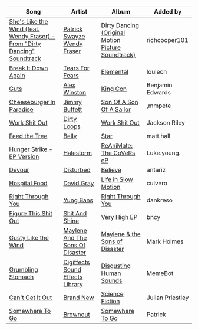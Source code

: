 | Song | Artist | Album | Added by |
|-|-|-|-|
| [She's Like the Wind (feat. Wendy Fraser) - From "Dirty Dancing" Soundtrack](https://open.spotify.com/track/7BdXRaSlGAzhySfuW3y8h5) | [Patrick Swayze](https://open.spotify.com/artist/6dH5I8Q7HhXu74cBXkP0LD)<br>[Wendy Fraser](https://open.spotify.com/artist/2oSO8nxMHKOJKj7v8l0zWh) | [Dirty Dancing (Original Motion Picture Soundtrack)](https://open.spotify.com/album/0mtLFaQ3hL371jsNraRo9g) | richcooper101 |
| [Break It Down Again](https://open.spotify.com/track/15kc3DJyYixeEEq5kRRrOm) | [Tears For Fears](https://open.spotify.com/artist/4bthk9UfsYUYdcFyqxmSUU) | [Elemental](https://open.spotify.com/album/3yYeYX26WNepcjOFY34ki4) | louiecn |
| [Guts](https://open.spotify.com/track/5z8Vwq0JXiL9WHcorXgalE) | [Alex Winston](https://open.spotify.com/artist/3REwdws53wUuid8AatTTMh) | [King Con](https://open.spotify.com/album/2TdTRYIRDCzGiYyaCgqEbU) | Benjamin Edwards |
| [Cheeseburger In Paradise](https://open.spotify.com/track/6VeZ970uI0Yi6sjBgyFBrp) | [Jimmy Buffett](https://open.spotify.com/artist/28AyklUmMECPwdfo8NEsV0) | [Son Of A Son Of A Sailor](https://open.spotify.com/album/56JCyRFdBu8cTxla0VrGLK) | ,mmpete |
| [Work Shit Out](https://open.spotify.com/track/7E6eGXzIHisB0SjfUdXyTe) | [Dirty Loops](https://open.spotify.com/artist/5Apl0wL4OwNUDYkx69rMDQ) | [Work Shit Out](https://open.spotify.com/album/19yYpvIZQQVEIR0vArhPMN) | Jackson Riley |
| [Feed the Tree](https://open.spotify.com/track/3L19vBWH4jTHNXbuBaHbUN) | [Belly](https://open.spotify.com/artist/3h1HOgVmvPlhqjz8o3LglL) | [Star](https://open.spotify.com/album/2b5r3YRZYwSAeXd7aWZjWp) | matt.hall |
| [Hunger Strike - EP Version](https://open.spotify.com/track/4HNzG5EkgjJvatYHl08cSE) | [Halestorm](https://open.spotify.com/artist/6om12Ev5ppgoMy3OYSoech) | [ReAniMate: The CoVeRs eP](https://open.spotify.com/album/2fwH1QL0wgnbbXiHWCYs1D) | Luke.young. |
| [Devour](https://open.spotify.com/track/7fvXZdBhCSsktm1qi3rLpH) | [Disturbed](https://open.spotify.com/artist/3TOqt5oJwL9BE2NG9MEwDa) | [Believe](https://open.spotify.com/album/6PfpFynKzUEFitHt7BwcVL) | antariz |
| [Hospital Food](https://open.spotify.com/track/7IwudiiAGT5alh7aYAbNlR) | [David Gray](https://open.spotify.com/artist/7J2lZBANizgPNfUzux31PV) | [Life in Slow Motion](https://open.spotify.com/album/6fU3hVv8nEWWQiRO9QDj8N) | culvero |
| [Right Through You](https://open.spotify.com/track/3PjeetzZNTIuWJGPcacvbS) | [Yung Bans](https://open.spotify.com/artist/6WkUZyqghQei2G809wMKuZ) | [Right Through You](https://open.spotify.com/album/1gazzdNoCkfeMwUOWxe7S2) | dankreso |
| [Figure This Shit Out](https://open.spotify.com/track/3gXKOyrhLEpWq6HTqm5ajA) | [Shit And Shine](https://open.spotify.com/artist/3dDUEkWS8vRntkXwGSI2dr) | [Very High EP](https://open.spotify.com/album/7DORIDcbu4FKBGcMcFnA1z) | bncy |
| [Gusty Like the Wind](https://open.spotify.com/track/5ArFeabhn9l8RG3Kj31f3E) | [Maylene And The Sons Of Disaster](https://open.spotify.com/artist/5qSQDLG1CdotFh8eWhm7yT) | [Maylene & the Sons of Disaster](https://open.spotify.com/album/50aZp1bmg58sULeTsdgmRS) | Mark Holmes |
| [Grumbling Stomach](https://open.spotify.com/track/5UlVmQdIkuaIlV6IiZaf8l) | [Digiffects Sound Effects Library](https://open.spotify.com/artist/6whPaMyAuGAKK63gAFDiFy) | [Disgusting Human Sounds](https://open.spotify.com/album/1CeB19makViWJHMXKbMP5b) | MemeBot |
| [Can't Get It Out](https://open.spotify.com/track/17NMMjZKKqQteiE2AV13T9) | [Brand New](https://open.spotify.com/artist/168dgYui7ExaU612eooDF1) | [Science Fiction](https://open.spotify.com/album/0CuR6Mppen7l6GRFwzNJbl) | Julian Priestley |
| [Somewhere To Go](https://open.spotify.com/track/6QMYJOW6BWuu7k2JYDcfEy) | [Brownout](https://open.spotify.com/artist/75ITBSKqlC5hlS4PZ2XP1S) | [Somewhere To Go](https://open.spotify.com/album/5RUPuE6Qd8VV2G2ZQGQb4e) | Patrick |